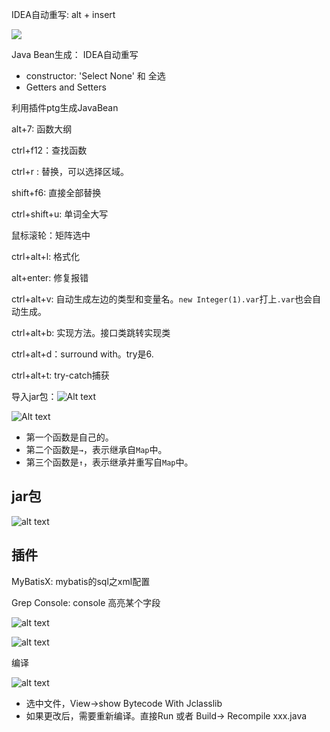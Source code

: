 

IDEA自动重写: alt + insert 

![](https://cdn.jsdelivr.net/gh/sword4869/pic1@main/images/202407112047993.jpg)

Java Bean生成： IDEA自动重写
- constructor: 'Select None' 和 全选
- Getters and Setters

利用插件ptg生成JavaBean

alt+7: 函数大纲

ctrl+f12：查找函数

ctrl+r : 替换，可以选择区域。

shift+f6: 直接全部替换

ctrl+shift+u: 单词全大写

鼠标滚轮：矩阵选中

ctrl+alt+l: 格式化

alt+enter: 修复报错

ctrl+alt+v: 自动生成左边的类型和变量名。`new Integer(1).var`打上`.var`也会自动生成。

ctrl+alt+b: 实现方法。接口类跳转实现类

ctrl+alt+d：surround with。try是6.

ctrl+alt+t: try-catch捕获

导入jar包：![Alt text](https://cdn.jsdelivr.net/gh/sword4869/pic1@main/images/202407112047994.png)

![Alt text](https://cdn.jsdelivr.net/gh/sword4869/pic1@main/images/202407112047995.png)
- 第一个函数是自己的。
- 第二个函数是`→`，表示继承自`Map`中。
- 第三个函数是`↑`，表示继承并重写自`Map`中。


## jar包

![alt text](https://cdn.jsdelivr.net/gh/sword4869/pic1@main/images/202407112047996.png)

## 插件


MyBatisX: mybatis的sql之xml配置

Grep Console: console 高亮某个字段

![alt text](https://cdn.jsdelivr.net/gh/sword4869/pic1@main/images/202407112047997.png)

![alt text](https://cdn.jsdelivr.net/gh/sword4869/pic1@main/images/202407112047998.png)

编译

![alt text](https://cdn.jsdelivr.net/gh/sword4869/pic1@main/images/202407112047999.png)

- 选中文件，View->show Bytecode With Jclasslib
- 如果更改后，需要重新编译。直接Run 或者 Build-> Recompile xxx.java